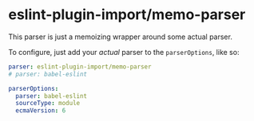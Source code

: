 # eslint-plugin-import/memo-parser

This parser is just a memoizing wrapper around some actual parser.

To configure, just add your _actual_ parser to the `parserOptions`, like so:

```yaml
parser: eslint-plugin-import/memo-parser
# parser: babel-eslint

parserOptions:
  parser: babel-eslint
  sourceType: module
  ecmaVersion: 6
```
